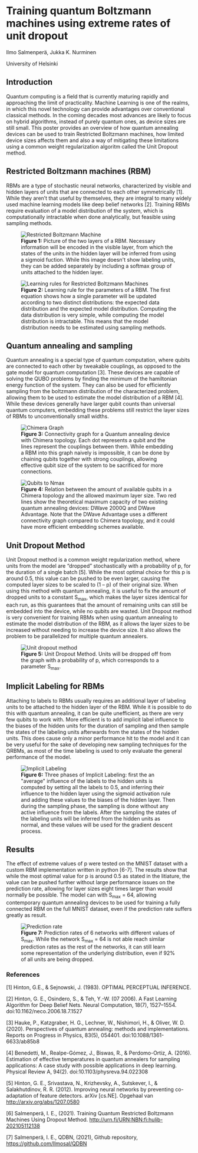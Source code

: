 # Training quantum Boltzmann machines using extreme rates of unit dropout 

Ilmo Salmenperä, Jukka K. Nurminen

University of Helsinki

## Introduction

Quantum computing is a field that is currently maturing rapidly and approaching the limit of practicality. Machine Learning is one of the realms, in which this novel technology can provide advantages over conventional classical methods. In the coming decades most advances are likely to focus on hybrid algorithms, instead of purely quantum ones, as device sizes are still small. This poster provides an overview of how quantum annealing devices can be used to train Restricted Boltzmann machines, how limited device sizes affects them and also a way of mitigating these limitations using a common weight regularization algoritm called the Unit Dropout method. 

## Restricted Boltzmann machines (RBM)

RBMs are a type of stochastic neural networks, characterized by visible and hidden layers of units that are connected to each other symmetrically [1]. While they aren’t that useful by themselves, they are integral to many widely used machine learning models like deep belief networks [2]. Training RBMs require evaluation of a model distribution of the system, which is computationally intractable when done analytically, but feasible using sampling methods.

<figure>
  <img src="https://github.com/Ilmosal/FCAIDays2021Poster/blob/main/pictures/bm.png" alt="Restricted Boltzmann Machine"/>
  <figcaption><b>Figure 1:</b> Picture of the two layers of a RBM. Necessary information will be encoded in the visible layer, from which the states of the units in the hidden layer will be inferred from using a sigmoid fuction. While this image doesn't show labeling units, they can be added separately by including a softmax group of units attached to the hidden layer.</figcaption>
</figure>

<figure>
  <img src="https://github.com/Ilmosal/FCAIDays2021Poster/blob/main/pictures/rbm_kaavat.png" alt="Learning rules for Restricted Boltzmann Machines"/>
  <figcaption><b>Figure 2:</b> Learning rule for the parameters of a RBM. The first equation shows how a single parameter will be updated according to two distinct distributions: the expected data distribution and the expected model distribution. Computing the data distribution is very simple, while computing the model distribution is intractable. This means that the model distribution needs to be estimated using sampling methods.</figcaption>
</figure>

## Quantum annealing and sampling

Quantum annealing is a special type of quantum computation, where qubits are connected to each other by tweakable couplings, as opposed to the gate model for quantum computation [3]. These devices are capable of solving the QUBO problems by finding the minimum of the hamiltonian energy function of the system. They can also be used for efficiently sampling from the boltzmann distribution of the characterized problem, allowing them to be used to estimate the model distribution of a RBM [4]. While these devices generally have larger qubit counts than universal quantum computers, embedding these problems still restrict the layer sizes of RBMs to unconventionally small widths.

<figure>
  <img src="https://github.com/Ilmosal/FCAIDays2021Poster/blob/main/pictures/chimera.png" alt="Chimera Graph"/>
  <figcaption><b>Figure 3:</b> Connectivity graph for a Quantum annealing device with Chimera topology. Each dot represents a qubit and the lines represent the couplings between them. While embedding a RBM into this graph naively is impossible, it can be done by chaining qubits together with strong couplings, allowing effective qubit size of the system to be sacrificed for more connections.</figcaption>
</figure>

<figure>
  <img src="https://github.com/Ilmosal/FCAIDays2021Poster/blob/main/pictures/qubits_to_nmax.png" alt="Qubits to Nmax"/>
  <figcaption><b>Figure 4:</b> Relation between the amount of available qubits in a Chimera topology and the allowed maximum layer size. Two red lines show the theoretical maximum capacity of two existing quantum annealing devices: DWave 2000Q and DWave Advantage. Note that the DWave Advantage uses a different connectivity graph compared to Chimera topology, and it could have more efficient embedding schemes available.</figcaption>
</figure>

## Unit Dropout Method

Unit Dropout method is a common weight regularization method, where units from the model are “dropped” stochastically with a probability of p, for the duration of a single batch [5]. While the most optimal choice for this p is around 0.5, this value can be pushed to be even larger, causing the computed layer sizes to be scaled to (1 – p) of their original size. When using this method with quantum annealing, it is useful to fix the amount of dropped units to a constant S<sub>max</sub>, which makes the layer sizes identical for each run, as this guarantees that the amount of remaining units can still be embedded into the device, while no qubits are wasted. Unit Dropout method is very convenient for training RBMs when using quantum annealing to estimate the model distribution of the RBM, as it allows the layer sizes to be increased without needing to increase the device size. It also allows the problem to be parallelized for multiple quantum annealers.

<figure>
  <img src="https://github.com/Ilmosal/FCAIDays2021Poster/blob/main/pictures/dropout.png" alt="Unit dropout method"/>
  <figcaption><b>Figure 5:</b> Unit Dropout Method. Units will be dropped off from the graph with a probability of p, which corresponds to a parameter S<sub>max</sub>.</figcaption>
</figure>

## Implicit Labeling for RBMs

Attaching to labels to RBMs usually requires an additional layer of labeling units to be attached to the hidden layer of the RBM. While it is possible to do this with quantum annealing, it can be quite unefficient, as there are very few qubits to work with. More efficient is to add implicit label influence to the biases of the hidden units for the duration of sampling and then sample the states of the labeling units afterwards from the states of the hidden units. This does cause only a minor performance hit to the model and it can be very useful for the sake of developing new sampling techniques for the QRBMs, as most of the time labeling is used to only evaluate the general performance of the model.

<figure>
  <img src="https://github.com/Ilmosal/FCAIDays2021Poster/blob/main/pictures/implicit_labeling.png" alt="Implicit Labeling"/>
  <figcaption><b>Figure 6:</b> Three phases of Implicit Labeling: first the an "average" influence of the labels to the hidden units is computed by setting all the labels to 0.5, and inferring their influence to the hidden layer using the sigmoid activation rule and adding these values to the biases of the hidden layer. Then during the sampling phase, the sampling is done without any active influence from the labels. After the sampling the states of the labeling units will be inferred from the hidden units as normal, and these values will be used for the gradient descent process.</figcaption>
</figure>

## Results

The effect of extreme values of p were tested on the MNIST dataset with a custom RBM implementation written in python [6-7]. The results show that while the most optimal value for p is around 0.5 as stated in the litiature, the value can be pushed further without large performance issues on the prediction rate, allowing for layer sizes eight times larger than would normally be possible. The model can with S<sub>max</sub> = 64, allowing contemporary quantum annealing devices to be used for training a fully connected RBM on the full MNIST dataset, even if the prediction rate suffers greatly as result.

<figure>
  <img src="https://github.com/Ilmosal/FCAIDays2021Poster/blob/main/pictures/pred_rate.png" alt="Prediction rate"/>
  <figcaption><b>Figure 7:</b> Prediction rates of 6 networks with different values of S<sub>max</sub>. While the network S<sub>max</sub> = 64 is not able reach similar prediction rates as the rest of the networks, it can still learn some representation of the underlying distribution, even if 92% of all units are being dropped.</figcaption>
</figure>

### References

[1] Hinton, G.E., & Sejnowski, J. (1983). OPTIMAL PERCEPTUAL INFERENCE.

[2] Hinton, G. E., Osindero, S., & Teh, Y.-W. (07 2006). A Fast Learning Algorithm for Deep Belief Nets. Neural Computation, 18(7), 1527–1554. doi:10.1162/neco.2006.18.7.1527

[3] Hauke, P., Katzgraber, H. G., Lechner, W., Nishimori, H., & Oliver, W. D. (2020). Perspectives of quantum annealing: methods and implementations. Reports on Progress in Physics, 83(5), 054401. doi:10.1088/1361-6633/ab85b8

[4] Benedetti, M., Realpe-Gómez, J., Biswas, R., & Perdomo-Ortiz, A. (2016). Estimation of effective temperatures in quantum annealers for sampling applications: A case study with possible applications in deep learning. Physical Review A, 94(2). doi:10.1103/physreva.94.022308

[5] Hinton, G. E., Srivastava, N., Krizhevsky, A., Sutskever, I., & Salakhutdinov, R. R. (2012). Improving neural networks by preventing co-adaptation of feature detectors. arXiv [cs.NE]. Opgehaal van http://arxiv.org/abs/1207.0580

[6] Salmenperä, I. E., (2021). Training Quantum Restricted Boltzmann Machines Using Dropout Method. http://urn.fi/URN:NBN:fi:hulib-202105112138

[7] Salmenperä, I. E., QDBN, (2021), Github repository, https://github.com/Ilmosal/QDBN

